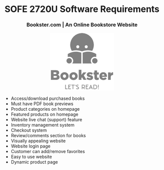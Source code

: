 <h1 align="center">SOFE 2720U Software Requirements</h1>
<h3 align="center">Bookster.com | An Online Bookstore Website</h3>

<p align="center"><img src="../logo.png" alt="bookster logo"></p>

<ul>
  <li>Access/download purchased books</li>
  <li>Must have PDF book previews</li>
  <li>Product categories on homepage</li>
  <li>Featured products on homepage</li>
  <li>Website live chat (support) feature</li>
  <li>Inventory management system</li>
  <li>Checkout system</li>
  <li>Review/comments section for books</li>
  <li>Visually appealing website</li>
  <li>Website login page</li>
  <li>Customer can add/remove favorites</li>
  <li>Easy to use website</li>
  <li>Dynamic product page</li>
</ul>
